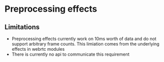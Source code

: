 # Preprocessing effects

## Limitations
- Preprocessing effects currently work on 10ms worth of data and do not support
  arbitrary frame counts. This limiation comes from the underlying effects in
  webrtc modules
- There is currently no api to communicate this requirement
